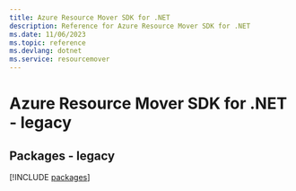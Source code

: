 ```yaml
---
title: Azure Resource Mover SDK for .NET
description: Reference for Azure Resource Mover SDK for .NET
ms.date: 11/06/2023
ms.topic: reference
ms.devlang: dotnet
ms.service: resourcemover
---
```

# Azure Resource Mover SDK for .NET - legacy
## Packages - legacy
[!INCLUDE [packages](resource-mover-index.md)]
